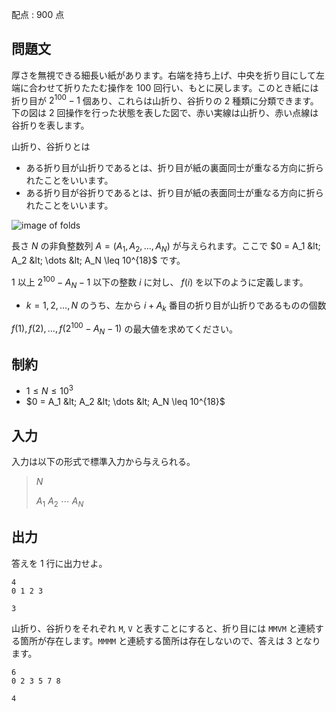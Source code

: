 配点 : $900$ 点

## 問題文

厚さを無視できる細長い紙があります。右端を持ち上げ、中央を折り目にして左端に合わせて折りたたむ操作を $100$ 回行い、もとに戻します。このとき紙には折り目が $2^{100} - 1$ 個あり、これらは山折り、谷折りの $2$ 種類に分類できます。下の図は $2$ 回操作を行った状態を表した図で、赤い実線は山折り、赤い点線は谷折りを表します。

山折り、谷折りとは

- ある折り目が山折りであるとは、折り目が紙の裏面同士が重なる方向に折られたことをいいます。
- ある折り目が谷折りであるとは、折り目が紙の表面同士が重なる方向に折られたことをいいます。

![image of folds](https://img.atcoder.jp/arc184/80090ca5edac0dd6fbd781a6a353719a.png)

長さ $N$ の非負整数列 $A = (A_1, A_2, \dots ,A_N)$ が与えられます。ここで $0 = A_1 &lt; A_2 &lt; \dots &lt; A_N \leq 10^{18}$ です。

$1$ 以上 $2^{100} - A_N - 1$ 以下の整数 $i$ に対し、 $f(i)$ を以下のように定義します。

- $k = 1, 2, \dots ,N$ のうち、左から $i + A_k$ 番目の折り目が山折りであるものの個数

$f(1), f(2), \dots ,f(2^{100} - A_N - 1)$ の最大値を求めてください。

## 制約

- $1 \leq N \leq 10^3$
- $0 = A_1 &lt; A_2 &lt; \dots &lt; A_N \leq 10^{18}$

## 入力

入力は以下の形式で標準入力から与えられる。

> $N$
> 
> $A_1$ $A_2$ $\cdots$ $A_N$

## 出力

答えを $1$ 行に出力せよ。

```input1
4
0 1 2 3
```

```output1
3
```

山折り、谷折りをそれぞれ `M`, `V` と表すことにすると、折り目には `MMVM` と連続する箇所が存在します。`MMMM` と連続する箇所は存在しないので、答えは $3$ となります。

```input2
6
0 2 3 5 7 8
```

```output2
4
```